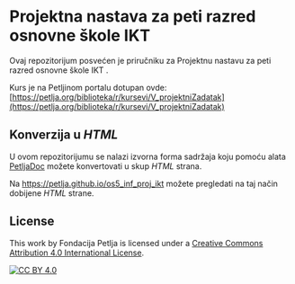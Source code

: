 # Projektna nastava za peti razred osnovne škole IKT  

Ovaj repozitorijum posvećen je priručniku za Projektnu nastavu za peti razred osnovne škole IKT . 

Kurs je na Petljinom portalu dotupan ovde: [https://petlja.org/biblioteka/r/kursevi/V_projektniZadatak](https://petlja.org/biblioteka/r/kursevi/V_projektniZadatak)


## Konverzija u *HTML*

U ovom repozitorijumu se nalazi izvorna forma sadržaja koju pomoću alata [PetljaDoc](https://github.com/Petlja/PetljaDoc) možete konvertovati u skup *HTML* strana.

Na https://petlja.github.io/os5_inf_proj_ikt možete pregledati na taj način dobijene *HTML* strane.

## License

This work by Fondacija Petlja is licensed under a
[Creative Commons Attribution 4.0 International License][cc-by].

[![CC BY 4.0][cc-by-image]][cc-by]

[cc-by]: http://creativecommons.org/licenses/by/4.0/
[cc-by-image]: https://i.creativecommons.org/l/by/4.0/88x31.png

